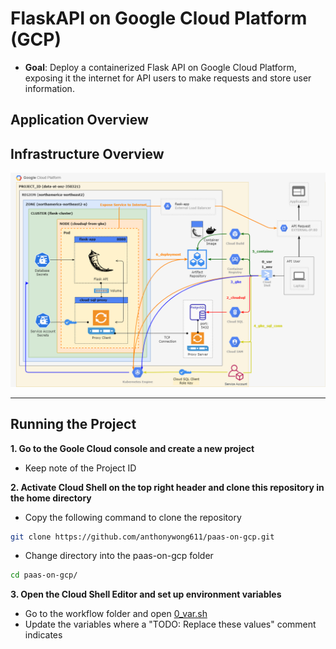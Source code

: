 # FlaskAPI on Google Cloud Platform (GCP)
- **Goal**: Deploy a containerized Flask API on Google Cloud Platform, exposing it the internet for API users to make requests and store user information. 


## Application Overview


## Infrastructure Overview
![](images/architecture.png)


---
## Running the Project
**1. Go to the Goole Cloud console and create a new project**
- Keep note of the Project ID

**2. Activate Cloud Shell on the top right header and clone this repository in the home directory**
- Copy the following command to clone the repository
```bash
git clone https://github.com/anthonywong611/paas-on-gcp.git
```
- Change directory into the paas-on-gcp folder
```bash
cd paas-on-gcp/
```

**3. Open the Cloud Shell Editor and set up environment variables**
- Go to the workflow folder and open [0_var.sh]()
- Update the variables where a "TODO: Replace these values" comment indicates




<!-- ## 1. Create an application repository on GitHub. Document configuration and deployment steps in a README document.
---
## 2. Using the application repository, create a simple container app (using Docker) using Flask or any other simple API framework to expose GET and POST methods.  
- The app should create the table in the database if it does not exist (for all verbs). 
- The POST method is used to insert a new record into the table and the GET method returns records in the table.  
- Use JSON for the request and response formats. 
---
## 3. Create a GitHub action to deploy the application when a PR is merged into the develop branch.
---
### Challenge 1: Deploy the GKE cluster and database instance on a private VPC network, with access via a Global HTTPS load balancer. 
---
### Challenge 2: Implement a basic service mesh using Istio including an egress service entry for Cloud SQL.
--- -->
